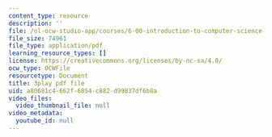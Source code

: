 ```yaml
---
content_type: resource
description: ''
file: /ol-ocw-studio-app/courses/6-00-introduction-to-computer-science-and-programming-fall-2008/a80681c4662f6854c882d99837df6b8a_X6ilT3uUOBo.pdf
file_size: 74961
file_type: application/pdf
learning_resource_types: []
license: https://creativecommons.org/licenses/by-nc-sa/4.0/
ocw_type: OCWFile
resourcetype: Document
title: 3play pdf file
uid: a80681c4-662f-6854-c882-d99837df6b8a
video_files:
  video_thumbnail_file: null
video_metadata:
  youtube_id: null
---
```

